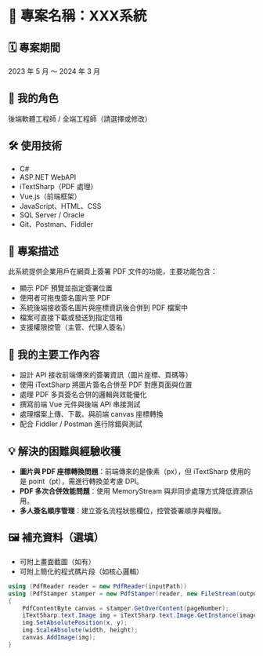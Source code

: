# 📌 專案名稱：XXX系統

## 🗓️ 專案期間
2023 年 5 月 ～ 2024 年 3 月

## 👤 我的角色
後端軟體工程師 / 全端工程師（請選擇或修改）

## 🛠️ 使用技術
- C#
- ASP.NET WebAPI
- iTextSharp（PDF 處理）
- Vue.js（前端框架）
- JavaScript、HTML、CSS
- SQL Server / Oracle
- Git、Postman、Fiddler

## 📄 專案描述
此系統提供企業用戶在網頁上簽署 PDF 文件的功能，主要功能包含：
- 顯示 PDF 預覽並指定簽署位置
- 使用者可拖曳簽名圖片至 PDF
- 系統後端接收簽名圖片與座標資訊後合併到 PDF 檔案中
- 檔案可直接下載或發送到指定信箱
- 支援權限控管（主管、代理人簽名）

## 🔧 我的主要工作內容
- 設計 API 接收前端傳來的簽署資訊（圖片座標、頁碼等）
- 使用 iTextSharp 將圖片簽名合併至 PDF 對應頁面與位置
- 處理 PDF 多頁簽名合併的邏輯與效能優化
- 撰寫前端 Vue 元件與後端 API 串接測試
- 處理檔案上傳、下載、與前端 canvas 座標轉換
- 配合 Fiddler / Postman 進行除錯與測試

## 💡 解決的困難與經驗收穫
- **圖片與 PDF 座標轉換問題**：前端傳來的是像素（px），但 iTextSharp 使用的是 point（pt），需進行轉換並考慮 DPI。
- **PDF 多次合併效能問題**：使用 MemoryStream 與非同步處理方式降低資源佔用。
- **多人簽名順序管理**：建立簽名流程狀態欄位，控管簽署順序與權限。

## 🖼️ 補充資料（選填）
- 可附上畫面截圖（如有）
- 可附上簡化的程式碼片段（如核心邏輯）
```csharp
using (PdfReader reader = new PdfReader(inputPath))
using (PdfStamper stamper = new PdfStamper(reader, new FileStream(outputPath, FileMode.Create)))
{
    PdfContentByte canvas = stamper.GetOverContent(pageNumber);
    iTextSharp.text.Image img = iTextSharp.text.Image.GetInstance(imageBytes);
    img.SetAbsolutePosition(x, y);
    img.ScaleAbsolute(width, height);
    canvas.AddImage(img);
}
